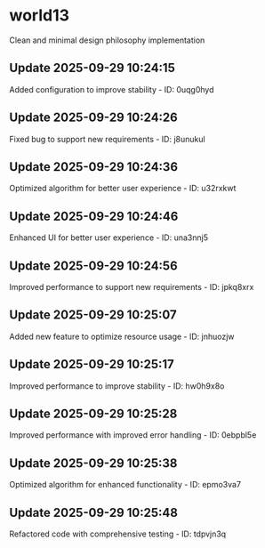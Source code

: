 # world13
Clean and minimal design philosophy implementation

## Update 2025-09-29 10:24:15
Added configuration to improve stability - ID: 0uqg0hyd


## Update 2025-09-29 10:24:26
Fixed bug to support new requirements - ID: j8unukul


## Update 2025-09-29 10:24:36
Optimized algorithm for better user experience - ID: u32rxkwt


## Update 2025-09-29 10:24:46
Enhanced UI for better user experience - ID: una3nnj5


## Update 2025-09-29 10:24:56
Improved performance to support new requirements - ID: jpkq8xrx


## Update 2025-09-29 10:25:07
Added new feature to optimize resource usage - ID: jnhuozjw


## Update 2025-09-29 10:25:17
Improved performance to improve stability - ID: hw0h9x8o


## Update 2025-09-29 10:25:28
Improved performance with improved error handling - ID: 0ebpbl5e


## Update 2025-09-29 10:25:38
Optimized algorithm for enhanced functionality - ID: epmo3va7


## Update 2025-09-29 10:25:48
Refactored code with comprehensive testing - ID: tdpvjn3q

